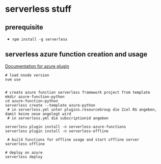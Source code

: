 # serverless stuff

## prerequisite

- `npm install -g serverless`

## serverless azure function creation and usage

[Documentation for azure plugin](https://www.serverless.com/plugins/serverless-azure-functions)

```shell
# load nnode version
nvm use


# create azure function serverless framework project from template
mkdir azure-function-python
cd azure-function-python
serverless create --template azure-python
 # in serverless.yml unter plugins.resourceGroup die Ziel RG angeben, damit keine neue angelegt wird
 # in serverless.yml die subscriptionid angeben

serverless plugin install -n serverless-azure-functions
serverless plugin install -n serverless-offline
 
 # build functions for offline usage and start offline server
serverless offline

# deploy on azure
serverless deploy
```
